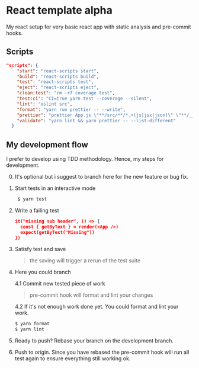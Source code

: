 # React template alpha

My react setup for very basic react app with static analysis and pre-commit
hooks.

## Scripts

```json
"scripts": {
    "start": "react-scripts start",
    "build": "react-scripts build",
    "test": "react-scripts test",
    "eject": "react-scripts eject",
    "clean:test": "rm -rf coverage test",
    "test:ci": "CI=true yarn test --coverage --silent",
    "lint": "eslint src",
    "format": "yarn run prettier -- --write",
    "prettier": "prettier App.js \"**/src/**/*.+(js|jsx|json)\" \"**/__tests__/**/*.+(js|jsx|json)\"",
    "validate": "yarn lint && yarn prettier -- --list-different"
  }
```

## My development flow

I prefer to develop using TDD methodology. Hence, my steps for development.

0. It's optional but i suggest to branch here for the new feature or bug fix.
1. Start tests in an interactive mode
   ```bash
    $ yarn test
   ```
1. Write a failing test
   ```json
   it("missing sub header", () => {
     const { getByText } = render(<App />)
     expect(getByText("Missing"))
   })
   ```
1. Satisfy test and save
   > the saving will trigger a rerun of the test suite
1. Here you could branch

   4.1 Commit new tested piece of work

   > pre-commit hook will format and lint your changes

   4.2 If it's not enough work done yet. You could format and lint your work.

   ```bash
   $ yarn format
   $ yarn lint
   ```

1. Ready to push? Rebase your branch on the development branch.
1. Push to origin. Since you have rebased the pre-commit hook will run all test
   again to ensure everything still working ok.
